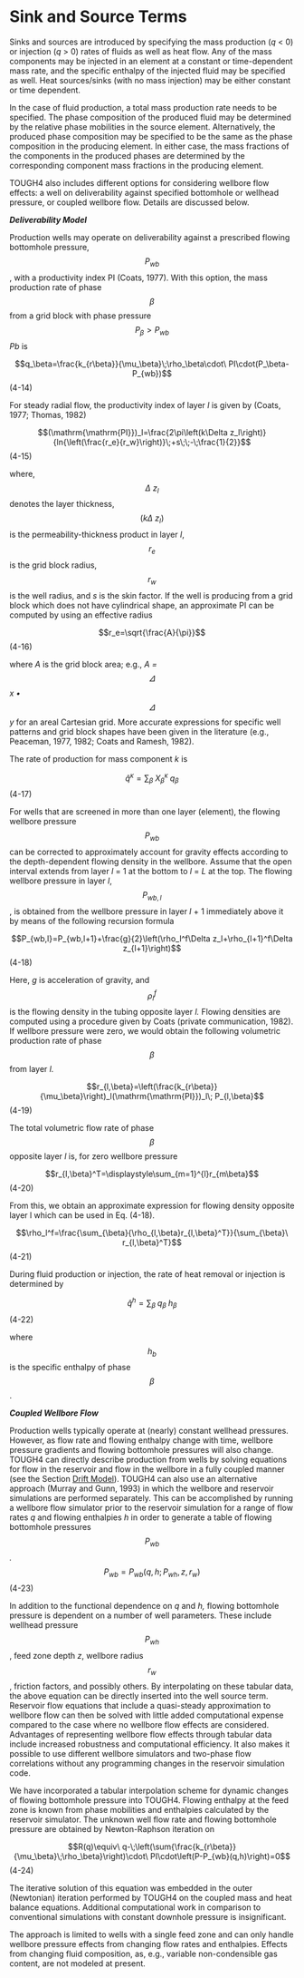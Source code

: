 # Sink and Source Terms

Sinks and sources are introduced by specifying the mass production (_q_ < 0) or injection (_q_ > 0) rates of fluids as well as heat flow. Any of the mass components may be injected in an element at a constant or time-dependent mass rate, and the specific enthalpy of the injected fluid may be specified as well. Heat sources/sinks (with no mass injection) may be either constant or time dependent.

In the case of fluid production, a total mass production rate needs to be specified. The phase composition of the produced fluid may be determined by the relative phase mobilities in the source element. Alternatively, the produced phase composition may be specified to be the same as the phase composition in the producing element. In either case, the mass fractions of the components in the produced phases are determined by the corresponding component mass fractions in the producing element.

TOUGH4 also includes different options for considering wellbore flow effects: a well on deliverability against specified bottomhole or wellhead pressure, or coupled wellbore flow.  Details are discussed below.

_**Deliverability Model**_

Production wells may operate on deliverability against a prescribed flowing bottomhole pressure, $$P_{wb}$$, with a productivity index PI (Coats, 1977). With this option, the mass production rate of phase $$\beta$$ from a grid block with phase pressure $$P_\beta \gt P_{wb}$$_Pb_ is

$$q_\beta=\frac{k_{r\beta}}{\mu_\beta}\;\rho_\beta\cdot\ PI\cdot(P_\beta-P_{wb})$$                                                                 (4-14)

&#x20;For steady radial flow, the productivity index of layer _l_ is given by (Coats, 1977; Thomas, 1982)

&#x20; $$(\mathrm{\mathrm{PI}})_l=\frac{2\pi\left(k\Delta z_l\right)}{ln{\left(\frac{r_e}{r_w}\right)}\;+s\;\;-\;\frac{1}{2}}$$                                                                               (4-15)                                                                         &#x20;

where, $$\Delta\ z_l$$ denotes the layer thickness, $$(k\Delta\ z_l)$$ is the permeability-thickness product in layer _l_, $$r_e$$is the grid block radius, $$r_w$$ is the well radius, and _s_ is the skin factor. If the well is producing from a grid block which does not have cylindrical shape, an approximate PI can be computed by using an effective radius

&#x20;$$r_e=\sqrt{\frac{A}{\pi}}$$                                                                                                    (4-16)

where _A_ is the grid block area; e.g., _A =_ $$\varDelta$$_x •_ $$\varDelta$$_y_ for an areal Cartesian grid. More accurate expressions for specific well patterns and grid block shapes have been given in the literature (e.g., Peaceman, 1977, 1982; Coats and Ramesh, 1982).

The rate of production for mass component _k_ is

$${\hat{q}}^\kappa=\sum_{\beta}{\; X_\beta^\kappa\;}q_\beta$$                                                                                        (4-17)

For wells that are screened in more than one layer (element), the flowing wellbore pressure $$P_{wb}$$can be corrected to approximately account for gravity effects according to the depth-dependent flowing density in the wellbore. Assume that the open interval extends from layer _l_ = 1 at the bottom to _l_ = _L_ at the top. The flowing wellbore pressure in layer _l_, $$P_{wb,l}$$, is obtained from the wellbore pressure in layer _l_ + 1 immediately above it by means of the following recursion formula

$$P_{wb,l}=P_{wb,l+1}+\frac{g}{2}\left(\rho_l^f\Delta z_l+\rho_{l+1}^f\Delta z_{l+1}\right)$$                                            (4-18)

Here, _g_ is acceleration of gravity, and $$\rho_l^f$$ is the flowing density in the tubing opposite layer _l._ Flowing densities are computed using a procedure given by Coats (private communication, 1982). If wellbore pressure were zero, we would obtain the following volumetric production rate of phase $$\beta$$ from layer _l._

$$r_{l,\beta}=\left(\frac{k_{r\beta}}{\mu_\beta}\right)_l(\mathrm{\mathrm{PI}})_l\; P_{l,\beta}$$                                                                              (4-19)

The total volumetric flow rate of phase $$\beta$$ opposite layer _l_ is, for zero wellbore pressure

$$r_{l,\beta}^T=\displaystyle\sum_{m=1}^{l}r_{m\beta}$$                                                                                             (4-20)

From this, we obtain an approximate expression for flowing density opposite layer l which can be used in Eq. (4-18).

$$\rho_l^f=\frac{\sum_{\beta}{\rho_{l,\beta}r_{l,\beta}^T}}{\sum_{\beta}\ r_{l,\beta}^T}$$                                                                                              (4-21)      &#x20;

During fluid production or injection, the rate of heat removal or injection is determined by

$${\hat{q}}^h=\sum_{\beta}{\; q_\beta\; h_\beta}$$                                                                                            (4-22)

where $$h_b$$ is the specific enthalpy of phase $$\beta$$.

_**Coupled Wellbore Flow**_

Production wells typically operate at (nearly) constant wellhead pressures. However, as flow rate and flowing enthalpy change with time, wellbore pressure gradients and flowing bottomhole pressures will also change. TOUGH4 can directly describe production from wells by solving equations for flow in the reservoir and flow in the wellbore in a fully coupled manner (see the Section [Drift Model](drift-model.md)). TOUGH4 can also use an alternative approach (Murray and Gunn, 1993) in which the wellbore and reservoir simulations are performed separately. This can be accomplished by running a wellbore flow simulator prior to the reservoir simulation for a range of flow rates _q_ and flowing enthalpies _h_ in order to generate a table of flowing bottomhole pressures $$P_{wb}$$_._\
$$P_{wb}=P_{wb}\left(q,h;P_{wh},z,r_w\right)$$                                                                        (4-23)

In addition to the functional dependence on _q_ and _h,_ flowing bottomhole pressure is dependent on a number of well parameters. These include wellhead pressure $$P_{wh}$$, feed zone depth _z_, wellbore radius $$r_w$$, friction factors, and possibly others. By interpolating on these tabular data, the above equation can be directly inserted into the well source term. Reservoir flow equations that include a quasi-steady approximation to wellbore flow can then be solved with little added computational expense compared to the case where no wellbore flow effects are considered. Advantages of representing wellbore flow effects through tabular data include increased robustness and computational efficiency. It also makes it possible to use different wellbore simulators and two-phase flow correlations without any programming changes in the reservoir simulation code.

We have incorporated a tabular interpolation scheme for dynamic changes of flowing bottomhole pressure into TOUGH4. Flowing enthalpy at the feed zone is known from phase mobilities and enthalpies calculated by the reservoir simulator. The unknown well flow rate and flowing bottomhole pressure are obtained by Newton-Raphson iteration on

$$R(q)\equiv\ q-\;\left(\sum{\frac{k_{r\beta}}{\mu_\beta}\;\rho_\beta}\right)\cdot\ PI\cdot\left(P-P_{wb}(q,h)\right)=0$$                           (4-24)&#x20;

The iterative solution of this equation was embedded in the outer (Newtonian) iteration performed by TOUGH4 on the coupled mass and heat balance equations. Additional computational work in comparison to conventional simulations with constant downhole pressure is insignificant.

The approach is limited to wells with a single feed zone and can only handle wellbore pressure effects from changing flow rates and enthalpies. Effects from changing fluid composition, as, e.g., variable non-condensible gas content, are not modeled at present.
